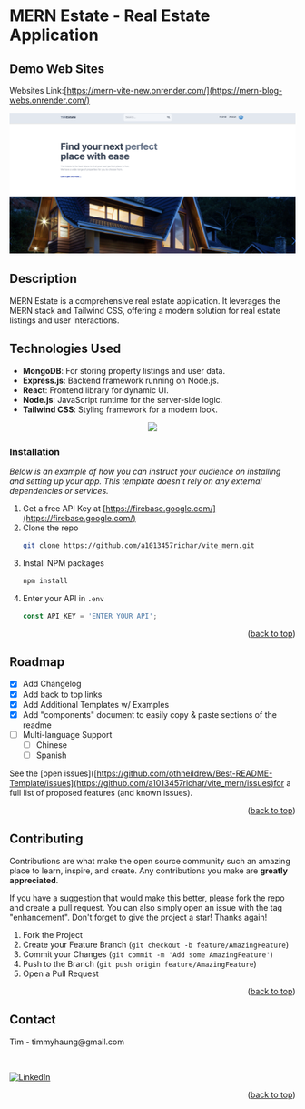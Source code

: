# MERN Estate - Real Estate Application

## Demo Web Sites
Websites Link:[https://mern-vite-new.onrender.com/](https://mern-blog-webs.onrender.com/)

<a href="https://mern-vite-new.onrender.com/" style="cursor: pointer;">
    <img src="https://github.com/a1013457richar/vite_mern/blob/main/1.png" alt="MERN Estate">
</a>


## Description
MERN Estate is a comprehensive real estate application. It leverages the MERN stack and Tailwind CSS, offering a modern solution for real estate listings and user interactions.

## Technologies Used
- **MongoDB**: For storing property listings and user data.
- **Express.js**: Backend framework running on Node.js.
- **React**: Frontend library for dynamic UI.
- **Node.js**: JavaScript runtime for the server-side logic.
- **Tailwind CSS**: Styling framework for a modern look.


<p align="center">
  <a href="https://skillicons.dev">
    <img src="https://skillicons.dev/icons?i=git,react,vite,tailwind,mongodb,nodejs,express" />
  </a>
</p>

### Installation

_Below is an example of how you can instruct your audience on installing and setting up your app. This template doesn't rely on any external dependencies or services._

1. Get a free API Key at [https://firebase.google.com/](https://firebase.google.com/)
2. Clone the repo
   ```sh
   git clone https://github.com/a1013457richar/vite_mern.git
   ```
3. Install NPM packages
   ```sh
   npm install
   ```
4. Enter your API in `.env`
   ```js
   const API_KEY = 'ENTER YOUR API';
   ```

<p align="right">(<a href="#readme-top">back to top</a>)</p>


<!-- ROADMAP -->
## Roadmap

- [x] Add Changelog
- [x] Add back to top links
- [x] Add Additional Templates w/ Examples
- [x] Add "components" document to easily copy & paste sections of the readme
- [ ] Multi-language Support
    - [ ] Chinese
    - [ ] Spanish

See the [open issues]([https://github.com/othneildrew/Best-README-Template/issues](https://github.com/a1013457richar/vite_mern/issues)for a full list of proposed features (and known issues).

<p align="right">(<a href="#readme-top">back to top</a>)</p>

<!-- CONTRIBUTING -->
## Contributing

Contributions are what make the open source community such an amazing place to learn, inspire, and create. Any contributions you make are **greatly appreciated**.

If you have a suggestion that would make this better, please fork the repo and create a pull request. You can also simply open an issue with the tag "enhancement".
Don't forget to give the project a star! Thanks again!

1. Fork the Project
2. Create your Feature Branch (`git checkout -b feature/AmazingFeature`)
3. Commit your Changes (`git commit -m 'Add some AmazingFeature'`)
4. Push to the Branch (`git push origin feature/AmazingFeature`)
5. Open a Pull Request

<p align="right">(<a href="#readme-top">back to top</a>)</p>

<!-- CONTACT -->
## Contact
<div>
<p>Tim - timmyhaung@gmail.com</p>
 <br/>
   
[![LinkedIn](https://img.shields.io/badge/LinkedIn-0077B5?style=for-the-badge&logo=linkedin&logoColor=white)](https://www.linkedin.com/in/tim-h-23ba64127/)
</div>

<p align="right">(<a href="#readme-top">back to top</a>)</p>



